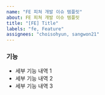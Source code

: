 ```yaml
---
name: "FE 피쳐 개발 이슈 템플릿"
about: FE 피쳐 개발 이슈 템플릿
title: "[FE] Title"
labels: "fe, Feature"
assignees: "choisohyun, sangwon21"
---
```


### 기능

- 세부 기능 내역 1
- 세부 기능 내역 2
- 세부 기능 내역 3
